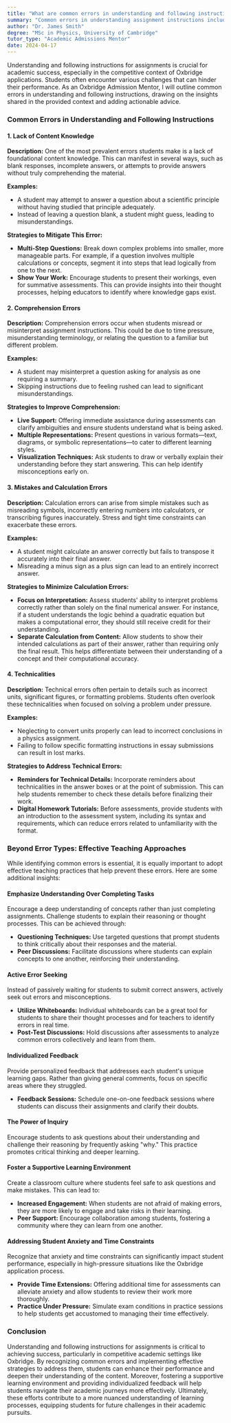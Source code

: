 ```yaml
---
title: "What are common errors in understanding and following instructions for assignments?"
summary: "Common errors in understanding assignment instructions include lack of content knowledge, misinterpretation, and failure to follow guidelines."
author: "Dr. James Smith"
degree: "MSc in Physics, University of Cambridge"
tutor_type: "Academic Admissions Mentor"
date: 2024-04-17
---
```


Understanding and following instructions for assignments is crucial for academic success, especially in the competitive context of Oxbridge applications. Students often encounter various challenges that can hinder their performance. As an Oxbridge Admission Mentor, I will outline common errors in understanding and following instructions, drawing on the insights shared in the provided context and adding actionable advice.

### Common Errors in Understanding and Following Instructions

#### 1. Lack of Content Knowledge

**Description:**
One of the most prevalent errors students make is a lack of foundational content knowledge. This can manifest in several ways, such as blank responses, incomplete answers, or attempts to provide answers without truly comprehending the material. 

**Examples:**
- A student may attempt to answer a question about a scientific principle without having studied that principle adequately.
- Instead of leaving a question blank, a student might guess, leading to misunderstandings.

**Strategies to Mitigate This Error:**
- **Multi-Step Questions:** Break down complex problems into smaller, more manageable parts. For example, if a question involves multiple calculations or concepts, segment it into steps that lead logically from one to the next.
- **Show Your Work:** Encourage students to present their workings, even for summative assessments. This can provide insights into their thought processes, helping educators to identify where knowledge gaps exist.

#### 2. Comprehension Errors

**Description:**
Comprehension errors occur when students misread or misinterpret assignment instructions. This could be due to time pressure, misunderstanding terminology, or relating the question to a familiar but different problem.

**Examples:**
- A student may misinterpret a question asking for analysis as one requiring a summary.
- Skipping instructions due to feeling rushed can lead to significant misunderstandings.

**Strategies to Improve Comprehension:**
- **Live Support:** Offering immediate assistance during assessments can clarify ambiguities and ensure students understand what is being asked.
- **Multiple Representations:** Present questions in various formats—text, diagrams, or symbolic representations—to cater to different learning styles.
- **Visualization Techniques:** Ask students to draw or verbally explain their understanding before they start answering. This can help identify misconceptions early on.

#### 3. Mistakes and Calculation Errors

**Description:**
Calculation errors can arise from simple mistakes such as misreading symbols, incorrectly entering numbers into calculators, or transcribing figures inaccurately. Stress and tight time constraints can exacerbate these errors.

**Examples:**
- A student might calculate an answer correctly but fails to transpose it accurately into their final answer.
- Misreading a minus sign as a plus sign can lead to an entirely incorrect answer.

**Strategies to Minimize Calculation Errors:**
- **Focus on Interpretation:** Assess students' ability to interpret problems correctly rather than solely on the final numerical answer. For instance, if a student understands the logic behind a quadratic equation but makes a computational error, they should still receive credit for their understanding.
- **Separate Calculation from Content:** Allow students to show their intended calculations as part of their answer, rather than requiring only the final result. This helps differentiate between their understanding of a concept and their computational accuracy.

#### 4. Technicalities

**Description:**
Technical errors often pertain to details such as incorrect units, significant figures, or formatting problems. Students often overlook these technicalities when focused on solving a problem under pressure.

**Examples:**
- Neglecting to convert units properly can lead to incorrect conclusions in a physics assignment.
- Failing to follow specific formatting instructions in essay submissions can result in lost marks.

**Strategies to Address Technical Errors:**
- **Reminders for Technical Details:** Incorporate reminders about technicalities in the answer boxes or at the point of submission. This can help students remember to check these details before finalizing their work.
- **Digital Homework Tutorials:** Before assessments, provide students with an introduction to the assessment system, including its syntax and requirements, which can reduce errors related to unfamiliarity with the format.

### Beyond Error Types: Effective Teaching Approaches

While identifying common errors is essential, it is equally important to adopt effective teaching practices that help prevent these errors. Here are some additional insights:

#### Emphasize Understanding Over Completing Tasks

Encourage a deep understanding of concepts rather than just completing assignments. Challenge students to explain their reasoning or thought processes. This can be achieved through:
- **Questioning Techniques:** Use targeted questions that prompt students to think critically about their responses and the material.
- **Peer Discussions:** Facilitate discussions where students can explain concepts to one another, reinforcing their understanding.

#### Active Error Seeking

Instead of passively waiting for students to submit correct answers, actively seek out errors and misconceptions. 
- **Utilize Whiteboards:** Individual whiteboards can be a great tool for students to share their thought processes and for teachers to identify errors in real time.
- **Post-Test Discussions:** Hold discussions after assessments to analyze common errors collectively and learn from them.

#### Individualized Feedback

Provide personalized feedback that addresses each student's unique learning gaps. Rather than giving general comments, focus on specific areas where they struggled.
- **Feedback Sessions:** Schedule one-on-one feedback sessions where students can discuss their assignments and clarify their doubts.

#### The Power of Inquiry

Encourage students to ask questions about their understanding and challenge their reasoning by frequently asking "why." This practice promotes critical thinking and deeper learning.

#### Foster a Supportive Learning Environment

Create a classroom culture where students feel safe to ask questions and make mistakes. This can lead to:
- **Increased Engagement:** When students are not afraid of making errors, they are more likely to engage and take risks in their learning.
- **Peer Support:** Encourage collaboration among students, fostering a community where they can learn from one another.

#### Addressing Student Anxiety and Time Constraints

Recognize that anxiety and time constraints can significantly impact student performance, especially in high-pressure situations like the Oxbridge application process.
- **Provide Time Extensions:** Offering additional time for assessments can alleviate anxiety and allow students to review their work more thoroughly.
- **Practice Under Pressure:** Simulate exam conditions in practice sessions to help students get accustomed to managing their time effectively.

### Conclusion

Understanding and following instructions for assignments is critical to achieving success, particularly in competitive academic settings like Oxbridge. By recognizing common errors and implementing effective strategies to address them, students can enhance their performance and deepen their understanding of the content. Moreover, fostering a supportive learning environment and providing individualized feedback will help students navigate their academic journeys more effectively. Ultimately, these efforts contribute to a more nuanced understanding of learning processes, equipping students for future challenges in their academic pursuits.
    
